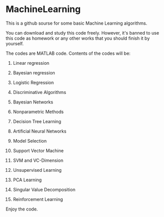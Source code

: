 MachineLearning
===============

This is a github sourse for some basic Machine Learning algorithms.

You can download and study this code freely. However, it's banned to use this code as 
homework or any other works that you should finish it by yourself.

The codes are MATLAB code. Contents of the codes will be:

1. Linear regression

2. Bayesian regression

3. Logistic Regression

4. Discriminative Algorithms

5. Bayesian Networks

6. Nonparametric Methods

7. Decision Tree Learning

8. Artificial Neural Networks

9. Model Selection

10. Support Vector Machine

11. SVM and VC-Dimension

12. Unsupervised Learning

13. PCA  Learning

14. Singular Value Decomposition

15. Reinforcement Learning

  Enjoy the code.
